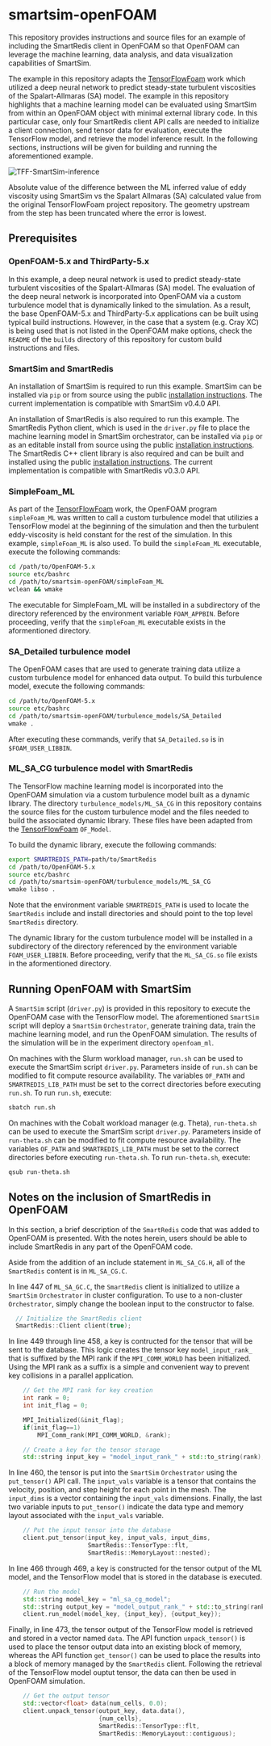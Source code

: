 # smartsim-openFOAM

This repository provides instructions and source files
for an example of including the SmartRedis client in
OpenFOAM so that OpenFOAM can leverage the machine learning,
data analysis, and data visualization capabilities of SmartSim.

The example in this repository adapts the
[TensorFlowFoam](https://github.com/argonne-lcf/TensorFlowFoam)
work which utilized a deep neural network to predict steady-state
turbulent viscosities of the Spalart-Allmaras (SA) model.
The example in this repository highlights that a machine learning
model can be evaluated using SmartSim from within an OpenFOAM object
with minimal external library code.  In this particular case,
only four SmartRedis client API calls are needed to
initialize a client connection,
send tensor data for evaluation, execute the TensorFlow model,
and retrieve the model inference result.  In the following
sections, instructions will be given for building and running
the aforementioned example.


![TFF-SmartSim-inference](https://user-images.githubusercontent.com/13009163/135544687-ea219754-3c79-4140-987b-8f0c81020cea.png)

Absolute value of the difference between the ML inferred value of eddy viscosity using SmartSim vs the Spalart Allmaras (SA) calculated value from the original TensorFlowFoam project repository. The geometry upstream from the step has been truncated where the error is lowest.

## Prerequisites

### OpenFOAM-5.x and ThirdParty-5.x

In this example, a deep neural network is used to predict steady-state
turbulent viscosities of the Spalart-Allmaras (SA) model.  The
evaluation of the deep neural network is incorporated into OpenFOAM
via a custom turbulence model that is dynamically linked to the
simulation.  As a result, the base OpenFOAM-5.x and ThirdParty-5.x
applications can be built using typical build instructions.  However,
in the case that a system (e.g. Cray XC) is being used that is
not listed in the OpenFOAM make options, check the ``README`` of the
``builds`` directory of this repository for custom build instructions
and files.

### SmartSim and SmartRedis

An installation of SmartSim is required to run this example.
SmartSim can be installed via ``pip`` or from source using the public
[installation instructions](https://www.craylabs.org/docs/installation.html#smartsim).
The current implementation is compatible with SmartSim v0.4.0 API.

An installation of SmartRedis is also required to run this example.
The SmartRedis Python client, which is used in the ``driver.py`` file
to place the machine learning model in SmartSim orchestrator, can
be installed via ``pip`` or as an editable install from source using
the public
[installation instructions](https://www.craylabs.org/docs/installation.html#smartredis).
The SmartRedis C++ client library is also required and can be built and installed
using the public
[installation instructions](https://www.craylabs.org/docs/installation.html#smartredis).
The current implementation is compatible with SmartRedis v0.3.0 API.

### SimpleFoam_ML

As part of the [TensorFlowFoam](https://github.com/argonne-lcf/TensorFlowFoam)
work, the OpenFOAM program ``simpleFoam_ML`` was written to
call a custom turbulence model that utilizies a TensorFlow model
at the beginning of the simulation and then the turbulent
eddy-viscosity is held constant for the rest of the simulation.
In this example, ``simpleFoam_ML`` is also used. To build
the ``simpleFoam_ML`` executable, execute the following commands:

```bash
cd /path/to/OpenFOAM-5.x
source etc/bashrc
cd /path/to/smartsim-openFOAM/simpleFoam_ML
wclean && wmake
```

The executable for SimpleFoam_ML
will be installed in a subdirectory of the
directory referenced by the environment variable
``FOAM_APPBIN``.  Before proceeding, verify
that the ``simpleFoam_ML`` executable
exists in the aformentioned directory.

### SA_Detailed turbulence model

The OpenFOAM cases that are used to generate training data utilize a custom turbulence model for enhanced data output.  To build this turbulence model, execute the following commands:

```bash
cd /path/to/OpenFOAM-5.x
source etc/bashrc
cd /path/to/smartsim-openFOAM/turbulence_models/SA_Detailed
wmake .
```

After executing these commands, verify that ``SA_Detailed.so`` is in ``$FOAM_USER_LIBBIN``.

### ML_SA_CG turbulence model with SmartRedis

The TensorFlow machine learning model is incorporated into the OpenFOAM
simulation via a custom turbulence model built as a dynamic library.
The directory ``turbulence_models/ML_SA_CG`` in this repository
contains the source files
for the custom turbulence model and the files needed to build the
associated dynamic library.  These files have been adapted from the
[TensorFlowFoam](https://github.com/argonne-lcf/TensorFlowFoam)
``OF_Model``.

To build the dynamic library, execute the following commands:

```bash
export SMARTREDIS_PATH=path/to/SmartRedis
cd /path/to/OpenFOAM-5.x
source etc/bashrc
cd /path/to/smartsim-openFOAM/turbulence_models/ML_SA_CG
wmake libso .
```

Note that the environment variable ``SMARTREDIS_PATH`` is used
to locate the ``SmartRedis`` include and install directories
and should point to the top level ``SmartRedis`` directory.

The dynamic library for the custom turbulence model
will be installed in a subdirectory of the
directory referenced by the environment variable
``FOAM_USER_LIBBIN``. Before proceeding, verify
that the ``ML_SA_CG.so`` file
exists in the aformentioned directory.

## Running OpenFOAM with SmartSim

A ``SmartSim`` script (``driver.py``) is provided in this
repository to execute the OpenFOAM case with
the TensorFlow model.  The aforementioned ``SmartSim``
script will deploy a ``SmartSim`` ``Orchestrator``,
generate training data, train the machine
learning model, and run the OpenFOAM simulation.
The results of the simulation
will be in the experiment directory ``openfoam_ml``.

On machines with the Slurm workload manager,
``run.sh`` can be used to execute the SmartSim script
``driver.py``.  Parameters inside of ``run.sh`` can
be modified to fit compute resource  availability.
The variables ``OF_PATH`` and ``SMARTREDIS_LIB_PATH``
must be set to the correct directories before
executing ``run.sh``.  To run ``run.sh``, execute:

```bash
sbatch run.sh
```

On machines with the Cobalt workload manager (e.g. Theta),
``run-theta.sh`` can be used to execute the SmartSim script
``driver.py``.  Parameters inside of ``run-theta.sh`` can
be modified to fit compute resource  availability.
The variables ``OF_PATH`` and ``SMARTREDIS_LIB_PATH``
must be set to the correct directories before
executing ``run-theta.sh``.  To run ``run-theta.sh``, execute:

```bash
qsub run-theta.sh
```

## Notes on the inclusion of SmartRedis in OpenFOAM

In this section, a brief description
of the ``SmartRedis`` code that was added to
OpenFOAM is presented.  With the notes herein,
users should be able to include SmartRedis in any
part of the OpenFOAM code.

Aside from the addition of an include statement in
``ML_SA_CG.H``, all of the ``SmartRedis``
content is in ``ML_SA_CG.C``.

In line 447 of ``ML_SA_GC.C``, the ``SmartRedis``
client is initialized to utilize a ``SmartSim``
``Orchestrator`` in cluster configuration.  To
use to a non-cluster ``Orchestrator``,
simply change the boolean input to the constructor
to false.

```c++
  // Initialize the SmartRedis client
  SmartRedis::Client client(true);
```

In line 449 through line 458, a key is contructed
for the tensor that will be sent to the database.
This logic creates the tensor key ``model_input_rank_``
that is suffixed by the MPI rank if the
``MPI_COMM_WORLD`` has been initialized.  Using
the MPI rank as a suffix is a simple and convenient
way to prevent key collisions in a parallel application.


```c++
    // Get the MPI rank for key creation
    int rank = 0;
    int init_flag = 0;

    MPI_Initialized(&init_flag);
    if(init_flag==1)
        MPI_Comm_rank(MPI_COMM_WORLD, &rank);

    // Create a key for the tensor storage
    std::string input_key = "model_input_rank_" + std::to_string(rank);
```

In line 460, the tensor is put into the ``SmartSim`` ``Orchestrator``
using the ``put_tensor()`` API call.  The ``input_vals`` variable
is a tensor that contains the velocity, position, and step height
for each point in the mesh.  The ``input_dims`` is a vector
containing the ``input_vals`` dimensions.  Finally, the
last two variable inputs to ``put_tensor()`` indicate the data
type and memory layout associated with the ``input_vals`` variable.

```c++
    // Put the input tensor into the database
    client.put_tensor(input_key, input_vals, input_dims,
                      SmartRedis::TensorType::flt,
                      SmartRedis::MemoryLayout::nested);
```

In line 466 through 469, a key is constructed for the
tensor output of the ML model, and the TensorFlow model
that is stored in the database is executed.

```c++
    // Run the model
    std::string model_key = "ml_sa_cg_model";
    std::string output_key = "model_output_rank_" + std::to_string(rank);
    client.run_model(model_key, {input_key}, {output_key});
```

Finally, in line 473, the tensor output of the
TensorFlow model is retrieved and stored in a vector
named ``data``.  The API function ``unpack_tensor()``
is used to place the tensor output data into an
existing block of memory, whereas the API function
``get_tensor()`` can be used to place the results
into a block of memory managed by the ``SmartRedis``
client.  Following the retrieval of the
TensorFlow model ouptut tensor, the data can
then be used in OpenFOAM simulation.

```c++
    // Get the output tensor
    std::vector<float> data(num_cells, 0.0);
    client.unpack_tensor(output_key, data.data(),
                         {num_cells},
                         SmartRedis::TensorType::flt,
                         SmartRedis::MemoryLayout::contiguous);
```
